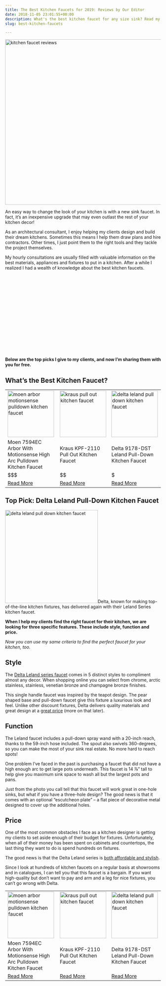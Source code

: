 ```yaml
---
title: The Best Kitchen Faucets for 2019: Reviews by Our Editor
date: 2018-11-05 23:01:55+00:00
description: What's the best kitchen faucet for any size sink? Read my reviews of Moen, Delta and Kohler before you shop anywhere else. Your dream kitchen starts here.
slug: best-kitchen-faucets

---
```


<p><img src="https://www.doorwaysmagazine.com/wp-content/uploads/kitchen_faucet_reviews.jpg" alt="kitchen faucet reviews" width="800" height="533" class="aligncenter size-full wp-image-176" srcset="https://www.doorwaysmagazine.com/wp-content/uploads/kitchen_faucet_reviews.jpg 800w, https://www.doorwaysmagazine.com/wp-content/uploads/kitchen_faucet_reviews-510x340.jpg 510w, https://www.doorwaysmagazine.com/wp-content/uploads/kitchen_faucet_reviews-300x200.jpg 300w" sizes="(max-width: 800px) 100vw, 800px"></p>
<p>An easy way to change the look of your kitchen is with a new sink faucet. In fact, it’s an inexpensive upgrade that may even outlast the rest of your kitchen decor!</p>
<p>As an architectural consultant, I enjoy helping my clients design and build their dream kitchens. Sometimes this means I help them draw plans and hire contractors. Other times, I just point them to the right tools and they tackle the project themselves.</p>
<p>My hourly consultations are usually filled with valuable information on the best materials, appliances and fixtures to put in a kitchen. After a while I realized I had a wealth of knowledge about the best kitchen faucets. </p><div class="doorw-middle-content" style="float: left; " id="doorw-325739328"><div class="advads-edit-bar advads-edit-appear">
<a href="https://www.doorwaysmagazine.com/wp-admin/post.php?post=5855&amp;action=edit" class="advads-edit-button" title="300x250 Middle Content"><span class="dashicons dashicons-edit"></span></a>
</div><script async src="//pagead2.googlesyndication.com/pagead/js/adsbygoogle.js"></script><ins class="adsbygoogle" style="display:inline-block;width:300px;height:250px;" data-ad-client="ca-pub-8708113587991923" data-ad-slot="4498597582"></ins>
<script> 
(adsbygoogle = window.adsbygoogle || []).push({}); 
</script></div><br style="clear: both; display: block; float: none;">
<p><strong>Below are the top picks I give to my clients, and now I’m sharing them with you for free.</strong></p>
<h2>What’s the Best Kitchen Faucet?</h2>
<table><tbody><tr><td><a class="easyazon-link" data-cart="n" data-cloak="y" data-identifier="B007Y6LL1K" data-locale="US" data-localize="y" data-popups="n" data-tag="doorways-20" href="https://www.doorwaysmagazine.com/product/B007Y6LL1K/US/doorways-20/" rel="nofollow" target="_blank"><img src="https://www.doorwaysmagazine.com/wp-content/uploads/moen_arbor_motionsense_pulldown_kitchen_faucet-150x150.jpg" alt="moen arbor motionsense pulldown kitchen faucet" width="150" height="150" class="aligncenter size-thumbnail wp-image-181" srcset="https://www.doorwaysmagazine.com/wp-content/uploads/moen_arbor_motionsense_pulldown_kitchen_faucet-150x150.jpg 150w, https://www.doorwaysmagazine.com/wp-content/uploads/moen_arbor_motionsense_pulldown_kitchen_faucet-400x400.jpg 400w, https://www.doorwaysmagazine.com/wp-content/uploads/moen_arbor_motionsense_pulldown_kitchen_faucet-100x100.jpg 100w, https://www.doorwaysmagazine.com/wp-content/uploads/moen_arbor_motionsense_pulldown_kitchen_faucet-510x510.jpg 510w, https://www.doorwaysmagazine.com/wp-content/uploads/moen_arbor_motionsense_pulldown_kitchen_faucet-300x300.jpg 300w, https://www.doorwaysmagazine.com/wp-content/uploads/moen_arbor_motionsense_pulldown_kitchen_faucet-160x160.jpg 160w, https://www.doorwaysmagazine.com/wp-content/uploads/moen_arbor_motionsense_pulldown_kitchen_faucet-320x320.jpg 320w, https://www.doorwaysmagazine.com/wp-content/uploads/moen_arbor_motionsense_pulldown_kitchen_faucet.jpg 1000w" sizes="(max-width: 150px) 100vw, 150px"></a></td>
<td><a class="easyazon-link" data-cart="n" data-cloak="y" data-identifier="B0032IGK88" data-locale="US" data-localize="y" data-popups="n" data-tag="doorways-20" href="https://www.doorwaysmagazine.com/product/B0032IGK88/US/doorways-20/" rel="nofollow" target="_blank"><img src="https://www.doorwaysmagazine.com/wp-content/uploads/kraus_pull_out_kitchen_faucet-150x150.jpg" alt="kraus pull out kitchen faucet" width="150" height="150" class="aligncenter size-thumbnail wp-image-180" srcset="https://www.doorwaysmagazine.com/wp-content/uploads/kraus_pull_out_kitchen_faucet-150x150.jpg 150w, https://www.doorwaysmagazine.com/wp-content/uploads/kraus_pull_out_kitchen_faucet-400x400.jpg 400w, https://www.doorwaysmagazine.com/wp-content/uploads/kraus_pull_out_kitchen_faucet-100x100.jpg 100w, https://www.doorwaysmagazine.com/wp-content/uploads/kraus_pull_out_kitchen_faucet-510x510.jpg 510w, https://www.doorwaysmagazine.com/wp-content/uploads/kraus_pull_out_kitchen_faucet-300x300.jpg 300w, https://www.doorwaysmagazine.com/wp-content/uploads/kraus_pull_out_kitchen_faucet-1024x1024.jpg 1024w, https://www.doorwaysmagazine.com/wp-content/uploads/kraus_pull_out_kitchen_faucet-160x160.jpg 160w, https://www.doorwaysmagazine.com/wp-content/uploads/kraus_pull_out_kitchen_faucet-320x320.jpg 320w, https://www.doorwaysmagazine.com/wp-content/uploads/kraus_pull_out_kitchen_faucet.jpg 1500w" sizes="(max-width: 150px) 100vw, 150px"></a></td>
<td><a class="easyazon-link" data-cart="n" data-cloak="y" data-identifier="B0040YXMRA" data-locale="US" data-localize="y" data-popups="n" data-tag="doorways-20" href="https://www.doorwaysmagazine.com/product/B0040YXMRA/US/doorways-20/" rel="nofollow" target="_blank"><img src="https://www.doorwaysmagazine.com/wp-content/uploads/delta_leland_pull_down_kitchen_faucet-150x150.jpg" alt="delta leland pull down kitchen faucet" width="150" height="150" class="aligncenter size-thumbnail wp-image-179" srcset="https://www.doorwaysmagazine.com/wp-content/uploads/delta_leland_pull_down_kitchen_faucet-150x150.jpg 150w, https://www.doorwaysmagazine.com/wp-content/uploads/delta_leland_pull_down_kitchen_faucet-400x400.jpg 400w, https://www.doorwaysmagazine.com/wp-content/uploads/delta_leland_pull_down_kitchen_faucet-100x100.jpg 100w, https://www.doorwaysmagazine.com/wp-content/uploads/delta_leland_pull_down_kitchen_faucet-300x300.jpg 300w, https://www.doorwaysmagazine.com/wp-content/uploads/delta_leland_pull_down_kitchen_faucet-160x160.jpg 160w, https://www.doorwaysmagazine.com/wp-content/uploads/delta_leland_pull_down_kitchen_faucet-320x320.jpg 320w, https://www.doorwaysmagazine.com/wp-content/uploads/delta_leland_pull_down_kitchen_faucet.jpg 509w" sizes="(max-width: 150px) 100vw, 150px"></a></td>
</tr><tr><td>Moen 7594EC Arbor With Motionsense High Arc Pulldown Kitchen Faucet</td>
<td>Kraus KPF-2110 Pull Out Kitchen Faucet</td>
<td>Delta 9178-DST Leland Pull-Down Kitchen Faucet</td>
</tr><tr><td>$$$</td>
<td>$$</td>
<td>$</td>
</tr><tr><td><a class="easyazon-link" data-cart="n" data-cloak="y" data-identifier="B007Y6LL1K" data-locale="US" data-localize="y" data-popups="n" data-tag="doorways-20" href="https://www.doorwaysmagazine.com/product/B007Y6LL1K/US/doorways-20/" rel="nofollow" target="_blank">Read More</a></td>
<td><a class="easyazon-link" data-cart="n" data-cloak="y" data-identifier="B0032IGK88" data-locale="US" data-localize="y" data-popups="n" data-tag="doorways-20" href="https://www.doorwaysmagazine.com/product/B0032IGK88/US/doorways-20/" rel="nofollow" target="_blank">Read More</a></td>
<td><a class="easyazon-link" data-cart="n" data-cloak="y" data-identifier="B0040YXMRA" data-locale="US" data-localize="y" data-popups="n" data-tag="doorways-20" href="https://www.doorwaysmagazine.com/product/B0040YXMRA/US/doorways-20/" rel="nofollow" target="_blank">Read More</a></td>
</tr></tbody></table><h2>Top Pick: Delta Leland Pull-Down Kitchen Faucet</h2>
<p><a class="easyazon-link" data-cart="n" data-cloak="y" data-identifier="B0040YXMRA" data-locale="US" data-localize="y" data-popups="n" data-tag="doorways-20" href="https://www.doorwaysmagazine.com/product/B0040YXMRA/US/doorways-20/" rel="nofollow" target="_blank"><img src="https://www.doorwaysmagazine.com/wp-content/uploads/delta_leland_pull_down_kitchen_faucet-300x300.jpg" alt="delta leland pull down kitchen faucet" width="300" height="300" class="alignright size-medium wp-image-179" srcset="https://www.doorwaysmagazine.com/wp-content/uploads/delta_leland_pull_down_kitchen_faucet-300x300.jpg 300w, https://www.doorwaysmagazine.com/wp-content/uploads/delta_leland_pull_down_kitchen_faucet-400x400.jpg 400w, https://www.doorwaysmagazine.com/wp-content/uploads/delta_leland_pull_down_kitchen_faucet-100x100.jpg 100w, https://www.doorwaysmagazine.com/wp-content/uploads/delta_leland_pull_down_kitchen_faucet-150x150.jpg 150w, https://www.doorwaysmagazine.com/wp-content/uploads/delta_leland_pull_down_kitchen_faucet-160x160.jpg 160w, https://www.doorwaysmagazine.com/wp-content/uploads/delta_leland_pull_down_kitchen_faucet-320x320.jpg 320w, https://www.doorwaysmagazine.com/wp-content/uploads/delta_leland_pull_down_kitchen_faucet.jpg 509w" sizes="(max-width: 300px) 100vw, 300px"></a>Delta, known for making top-of-the-line kitchen fixtures, has delivered again with their Leland Series kitchen faucet. </p>
<p><strong>When I help my clients find the right faucet for their kitchen, we are looking for three specific features. These include style, function and price.</strong> </p>
<p><em>Now you can use my same criteria to find the perfect faucet for your kitchen, too.</em></p>
<h2>Style</h2>
<p>The <a class="easyazon-link" data-cart="n" data-cloak="y" data-identifier="B0040YXMRA" data-locale="US" data-localize="y" data-popups="n" data-tag="doorways-20" href="https://www.doorwaysmagazine.com/product/B0040YXMRA/US/doorways-20/" rel="nofollow" target="_blank">Delta Leland series faucet</a> comes in 5 distinct styles to compliment almost any decor. When shopping online you can select from chrome, arctic stainless, stainless, venetian bronze and champagne bronze finishes.</p>
<p>This single handle faucet was inspired by the teapot design. The pear shaped base and pull-down faucet give this fixture a luxurious look and feel. Unlike other discount fixtures, Delta delivers quality materials and great design at a <a class="easyazon-link" data-cart="n" data-cloak="y" data-identifier="B0040YXMRA" data-locale="US" data-localize="y" data-popups="n" data-tag="doorways-20" href="https://www.doorwaysmagazine.com/product/B0040YXMRA/US/doorways-20/" rel="nofollow" target="_blank">great price</a> (more on that later).</p>
<h2>Function</h2>
<p>The Leland faucet includes a pull-down spray wand with a 20-inch reach, thanks to the 59-inch hose included. The spout also swivels 360-degrees, so you can make the most of your sink real estate. No more hard to reach spots!</p>
<p>One problem I’ve faced in the past is purchasing a faucet that did not have a high enough arc to get large pots underneath. This faucet is 14 ⅞” tall to help give you maximum sink space to wash all but the largest pots and pans. </p>
<p>Just from the photo you call tell that this faucet will work great in one-hole sinks, but what if you have a three-hole design? The good news is that it comes with an optional “escutcheon plate” – a flat piece of decorative metal designed to cover up the additional holes. </p>
<h2>Price</h2>
<p>One of the most common obstacles I face as a kitchen designer is getting my clients to set aside enough of their budget for fixtures. Unfortunately, when all of their money has been spent on cabinets and countertops, the last thing they want to do is spend hundreds on fixtures. </p>
<p>The good news is that the Delta Leland series is <a class="easyazon-link" data-cart="n" data-cloak="y" data-identifier="B0040YXMRA" data-locale="US" data-localize="y" data-popups="n" data-tag="doorways-20" href="https://www.doorwaysmagazine.com/product/B0040YXMRA/US/doorways-20/" rel="nofollow" target="_blank">both affordable and stylish</a>.</p>
<p>Since I look at hundreds of kitchen faucets on a regular basis at showrooms and in catalogues, I can tell you that this faucet is a bargain. If you want high-quality but don’t want to pay and arm and a leg for nice fixtures, you can’t go wrong with Delta.</p>
<table><tbody><tr><td><a class="easyazon-link" data-cart="n" data-cloak="y" data-identifier="B007Y6LL1K" data-locale="US" data-localize="y" data-popups="n" data-tag="doorways-20" href="https://www.doorwaysmagazine.com/product/B007Y6LL1K/US/doorways-20/" rel="nofollow" target="_blank"><img src="https://www.doorwaysmagazine.com/wp-content/uploads/moen_arbor_motionsense_pulldown_kitchen_faucet-150x150.jpg" alt="moen arbor motionsense pulldown kitchen faucet" width="150" height="150" class="aligncenter size-thumbnail wp-image-181" srcset="https://www.doorwaysmagazine.com/wp-content/uploads/moen_arbor_motionsense_pulldown_kitchen_faucet-150x150.jpg 150w, https://www.doorwaysmagazine.com/wp-content/uploads/moen_arbor_motionsense_pulldown_kitchen_faucet-400x400.jpg 400w, https://www.doorwaysmagazine.com/wp-content/uploads/moen_arbor_motionsense_pulldown_kitchen_faucet-100x100.jpg 100w, https://www.doorwaysmagazine.com/wp-content/uploads/moen_arbor_motionsense_pulldown_kitchen_faucet-510x510.jpg 510w, https://www.doorwaysmagazine.com/wp-content/uploads/moen_arbor_motionsense_pulldown_kitchen_faucet-300x300.jpg 300w, https://www.doorwaysmagazine.com/wp-content/uploads/moen_arbor_motionsense_pulldown_kitchen_faucet-160x160.jpg 160w, https://www.doorwaysmagazine.com/wp-content/uploads/moen_arbor_motionsense_pulldown_kitchen_faucet-320x320.jpg 320w, https://www.doorwaysmagazine.com/wp-content/uploads/moen_arbor_motionsense_pulldown_kitchen_faucet.jpg 1000w" sizes="(max-width: 150px) 100vw, 150px"></a></td>
<td><a class="easyazon-link" data-cart="n" data-cloak="y" data-identifier="B0032IGK88" data-locale="US" data-localize="y" data-popups="n" data-tag="doorways-20" href="https://www.doorwaysmagazine.com/product/B0032IGK88/US/doorways-20/" rel="nofollow" target="_blank"><img src="https://www.doorwaysmagazine.com/wp-content/uploads/kraus_pull_out_kitchen_faucet-150x150.jpg" alt="kraus pull out kitchen faucet" width="150" height="150" class="aligncenter size-thumbnail wp-image-180" srcset="https://www.doorwaysmagazine.com/wp-content/uploads/kraus_pull_out_kitchen_faucet-150x150.jpg 150w, https://www.doorwaysmagazine.com/wp-content/uploads/kraus_pull_out_kitchen_faucet-400x400.jpg 400w, https://www.doorwaysmagazine.com/wp-content/uploads/kraus_pull_out_kitchen_faucet-100x100.jpg 100w, https://www.doorwaysmagazine.com/wp-content/uploads/kraus_pull_out_kitchen_faucet-510x510.jpg 510w, https://www.doorwaysmagazine.com/wp-content/uploads/kraus_pull_out_kitchen_faucet-300x300.jpg 300w, https://www.doorwaysmagazine.com/wp-content/uploads/kraus_pull_out_kitchen_faucet-1024x1024.jpg 1024w, https://www.doorwaysmagazine.com/wp-content/uploads/kraus_pull_out_kitchen_faucet-160x160.jpg 160w, https://www.doorwaysmagazine.com/wp-content/uploads/kraus_pull_out_kitchen_faucet-320x320.jpg 320w, https://www.doorwaysmagazine.com/wp-content/uploads/kraus_pull_out_kitchen_faucet.jpg 1500w" sizes="(max-width: 150px) 100vw, 150px"></a></td>
<td><a class="easyazon-link" data-cart="n" data-cloak="y" data-identifier="B0040YXMRA" data-locale="US" data-localize="y" data-popups="n" data-tag="doorways-20" href="https://www.doorwaysmagazine.com/product/B0040YXMRA/US/doorways-20/" rel="nofollow" target="_blank"><img src="https://www.doorwaysmagazine.com/wp-content/uploads/delta_leland_pull_down_kitchen_faucet-150x150.jpg" alt="delta leland pull down kitchen faucet" width="150" height="150" class="aligncenter size-thumbnail wp-image-179" srcset="https://www.doorwaysmagazine.com/wp-content/uploads/delta_leland_pull_down_kitchen_faucet-150x150.jpg 150w, https://www.doorwaysmagazine.com/wp-content/uploads/delta_leland_pull_down_kitchen_faucet-400x400.jpg 400w, https://www.doorwaysmagazine.com/wp-content/uploads/delta_leland_pull_down_kitchen_faucet-100x100.jpg 100w, https://www.doorwaysmagazine.com/wp-content/uploads/delta_leland_pull_down_kitchen_faucet-300x300.jpg 300w, https://www.doorwaysmagazine.com/wp-content/uploads/delta_leland_pull_down_kitchen_faucet-160x160.jpg 160w, https://www.doorwaysmagazine.com/wp-content/uploads/delta_leland_pull_down_kitchen_faucet-320x320.jpg 320w, https://www.doorwaysmagazine.com/wp-content/uploads/delta_leland_pull_down_kitchen_faucet.jpg 509w" sizes="(max-width: 150px) 100vw, 150px"></a></td>
</tr><tr><td>Moen 7594EC Arbor With Motionsense High Arc Pulldown Kitchen Faucet</td>
<td>Kraus KPF-2110 Pull Out Kitchen Faucet</td>
<td>Delta 9178-DST Leland Pull-Down Kitchen Faucet</td>
</tr><tr><td><a class="easyazon-link" data-cart="n" data-cloak="y" data-identifier="B007Y6LL1K" data-locale="US" data-localize="y" data-popups="n" data-tag="doorways-20" href="https://www.doorwaysmagazine.com/product/B007Y6LL1K/US/doorways-20/" rel="nofollow" target="_blank">Read More</a></td>
<td><a class="easyazon-link" data-cart="n" data-cloak="y" data-identifier="B0032IGK88" data-locale="US" data-localize="y" data-popups="n" data-tag="doorways-20" href="https://www.doorwaysmagazine.com/product/B0032IGK88/US/doorways-20/" rel="nofollow" target="_blank">Read More</a></td>
<td><a class="easyazon-link" data-cart="n" data-cloak="y" data-identifier="B0040YXMRA" data-locale="US" data-localize="y" data-popups="n" data-tag="doorways-20" href="https://www.doorwaysmagazine.com/product/B0040YXMRA/US/doorways-20/" rel="nofollow" target="_blank">Read More</a></td>
</tr></tbody></table>

